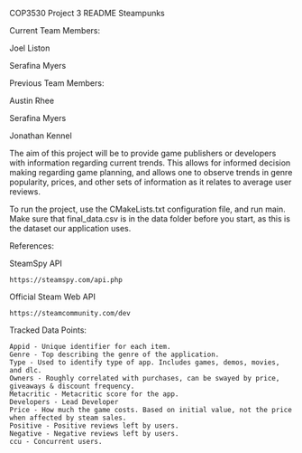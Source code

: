 COP3530 Project 3 README
Steampunks


Current Team Members:

  Joel Liston
  
  Serafina Myers
  

Previous Team Members:

  Austin Rhee
  
  Serafina Myers
  
  Jonathan Kennel



The aim of this project will be to provide game publishers or developers with information regarding current trends. This allows for informed decision making regarding game planning, and allows one to observe trends in genre popularity, prices, and other sets of information as it relates to average user reviews.

To run the project, use the CMakeLists.txt configuration file, and run main. Make sure that final_data.csv is in the data folder before you start, as this is the dataset our application uses.


References:

  SteamSpy API
  
    https://steamspy.com/api.php
  
  Official Steam Web API
  
    https://steamcommunity.com/dev 

  Tracked Data Points:

    Appid - Unique identifier for each item.
    Genre - Top describing the genre of the application.
    Type - Used to identify type of app. Includes games, demos, movies, and dlc.
    Owners - Roughly correlated with purchases, can be swayed by price, giveaways & discount frequency.
    Metacritic - Metacritic score for the app.
    Developers - Lead Developer
    Price - How much the game costs. Based on initial value, not the price when affected by steam sales.
    Positive - Positive reviews left by users.
    Negative - Negative reviews left by users.
    ccu - Concurrent users.
